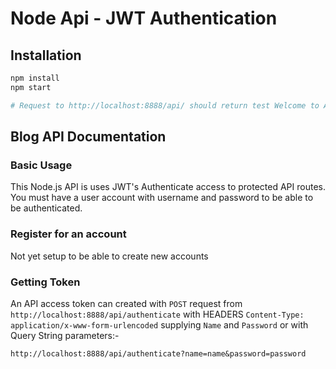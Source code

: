 # Node Api - JWT Authentication

<!-- IG Visitors Wifi - pcg78gk4 -->

## Installation

```bash
npm install
npm start

# Request to http://localhost:8888/api/ should return test Welcome to API
```
## Blog API Documentation

### Basic Usage

This Node.js API is uses JWT's Authenticate access to protected API routes. You must have a user account with username and password to be able to be authenticated.

### Register for an account

Not yet setup to be able to create new accounts

### Getting Token

An API access token can created with `POST` request from `http://localhost:8888/api/authenticate` with HEADERS `Content-Type: application/x-www-form-urlencoded` supplying `Name` and `Password` or with Query String parameters:-

```
http://localhost:8888/api/authenticate?name=name&password=password
```
